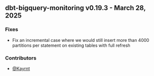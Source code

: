## dbt-bigquery-monitoring v0.19.3 - March 28, 2025

### Fixes


  - Fix an incremental case where we would still insert more than 4000 partitions per statement on existing tables with full refresh

### Contributors
- [@Kayrnt](https://github.com/Kayrnt)


